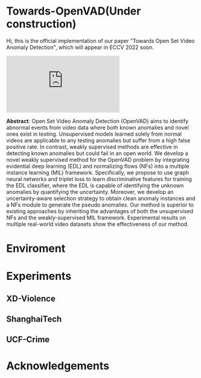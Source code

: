 # Towards-OpenVAD(Under construction)
Hi, this is the official implementation of our paper "Towards Open Set Video Anomaly Detection", which will appear in ECCV 2022 soon.

![framework2.pdf](https://github.com/YUZ128pitt/Towards-OpenVAD/files/9181464/framework2.pdf)

**Abstract**: Open Set Video Anomaly Detection (OpenVAD) aims to identify abnormal events from video data where both known anomalies and novel ones exist in testing. Unsupervised models learned solely from normal videos are applicable to any testing anomalies but suffer from a high false positive rate. In contrast, weakly supervised methods are effective in detecting known anomalies but could fail in an open world. We develop a novel weakly supervised method for the OpenVAD problem by integrating evidential deep learning (EDL) and normalizing flows (NFs) into a multiple instance learning (MIL) framework. Specifically, we propose to use graph neural networks and triplet loss to learn discriminative features for training the EDL classifier, where the EDL is capable of identifying the unknown anomalies by quantifying the uncertainty. Moreover, we develop an uncertainty-aware selection strategy to obtain clean anomaly instances and a NFs module to generate the pseudo anomalies. Our method is superior to existing approaches by inheriting the advantages of both the unsupervised NFs and the weakly-supervised MIL framework. Experimental results on multiple real-world video datasets show the effectiveness of our method.

# Enviroment

# Experiments
## XD-Violence
## ShanghaiTech
## UCF-Crime

# Acknowledgements
